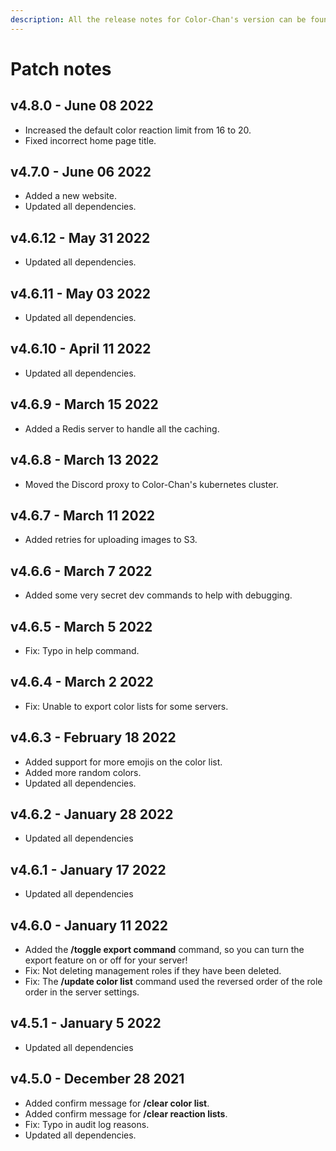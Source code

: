 ```yaml
---
description: All the release notes for Color-Chan's version can be found here.
---
```


# Patch notes

## v4.8.0 - June 08 2022

* Increased the default color reaction limit from 16 to 20.
* Fixed incorrect home page title.

## v4.7.0 - June 06 2022

* Added a new website.
* Updated all dependencies.

## v4.6.12 - May 31 2022

* Updated all dependencies.

## v4.6.11 - May 03 2022

* Updated all dependencies.

## v4.6.10 - April 11 2022

* Updated all dependencies.

## v4.6.9 - March 15 2022

* Added a Redis server to handle all the caching.

## v4.6.8 - March 13 2022

* Moved the Discord proxy to Color-Chan's kubernetes cluster.

## v4.6.7 - March 11 2022

* Added retries for uploading images to S3.

## v4.6.6 - March 7 2022

* Added some very secret dev commands to help with debugging.

## v4.6.5 - March 5 2022

* Fix: Typo in help command.

## v4.6.4 - March 2 2022

* Fix: Unable to export color lists for some servers.

## v4.6.3 - February 18 2022

* Added support for more emojis on the color list.
* Added more random colors.
* Updated all dependencies.

## v4.6.2 - January 28 2022

* Updated all dependencies

## v4.6.1 - January 17 2022

* Updated all dependencies

## v4.6.0 - January 11 2022

* Added the **/toggle export command** command, so you can turn the export feature on or off for your server!
* Fix: Not deleting management roles if they have been deleted.
* Fix: The **/update color list** command used the reversed order of the role order in the server settings.

## v4.5.1 - January 5 2022

* Updated all dependencies

## v4.5.0 - December 28 2021

* Added confirm message for **/clear color list**.
* Added confirm message for **/clear reaction lists**.
* Fix: Typo in audit log reasons.
* Updated all dependencies.
